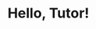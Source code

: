 ---
title: "Hello, Tutor!"
output: 
  tutor::tutorial:
    allow_skip: true
runtime: shiny_prerendered
---